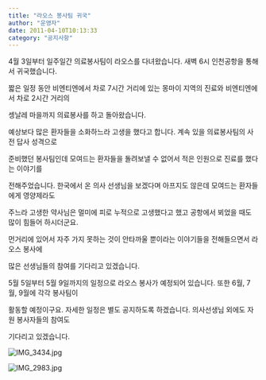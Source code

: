 ```yaml
---
title: "라오스 봉사팀 귀국"
author: "운영자"
date: 2011-04-10T10:13:33
category: "공지사항"
---
```


4월 3일부터 일주일간 의료봉사팀이 라오스를 다녀왔습니다. 새벽 6시 인천공항을 통해서 귀국했습니다.

짧은 일정 동안 비엔티엔에서 차로 7시간 거리에 있는 몽마이 지역의 진료와 비엔티엔에서 차로 2시간 거리의

셍날레 마을까지 의료봉사를 하고 돌아왔습니다.

예상보다 많은 환자들을 소화하느라 고생을 했다고 합니다. 계속 있을 의료봉사팀의 사전 답사 성격으로

준비했던 봉사팀인데 모여드는 환자들을 돌려보낼 수 없어서 적은 인원으로 진료를 했다는 이야기를

전해주었습니다. 한국에서 온 의사 선생님을 보겠다며 아프지도 않은데 모여드는 환자들에게 영양제라도

주느라 고생한 약사님은 멀미에 피로 누적으로 고생했다고 했고 공항에서 뵈었을 때도 많이 힘들어 하시더군요.

먼거리에 있어서 자주 가지 못하는 것이 안타까울 뿐이라는 이야기들을 전해들으면서 라오스 봉사에

많은 선생님들의 참여를 기다리고 있겠습니다.

5월 5일부터 5월 9일까지의 일정으로 라오스 봉사가 예정되어 있습니다. 또한 6월, 7월, 9월에 각각 봉사팀이

활동할 예정이구요. 자세한 일정은 별도 공지하도록 하겠습니다. 의사선생님 외에도 자원 봉사자들의 참여도

기다리고 있겠습니다.

![IMG_3434.jpg](/files/attach/images/1585/637/001/0d83cdef110d795350a526b4ce87f5e7)

![IMG_2983.jpg](/files/attach/images/1585/637/001/8eb32757e0f7bbc4fd9286d0ae6d2f6c)
